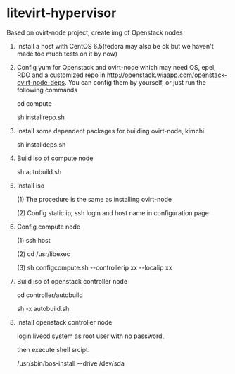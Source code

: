 litevirt-hypervisor
===============

Based on ovirt-node project, create img of Openstack nodes

1. Install a host with CentOS 6.5(fedora may also be ok but we haven't made too much tests on it by now)

2. Config yum for Openstack and ovirt-node which may need OS, epel, RDO and a customized repo in http://openstack.wiaapp.com/openstack-ovirt-node-deps.
You can config them by yourself, or just run the following commands

   cd compute

   sh installrepo.sh

3. Install some dependent packages for building ovirt-node, kimchi

   sh installdeps.sh

4. Build iso of compute node

   sh autobuild.sh

5. Install iso

   (1) The procedure is the same as installing ovirt-node

   (2) Config static ip, ssh login and host name in configuration page 

6. Config compute node
   
   (1) ssh host
 
   (2) cd /usr/libexec

   (3) sh configcompute.sh --controllerip xx --localip xx

7. Build iso of openstack controller node

   cd controller/autobuild

   sh -x autobuild.sh

8. Install openstack controller node

   login livecd system as root user with no password,

   then execute shell srcipt:

   /usr/sbin/bos-install --drive /dev/sda
